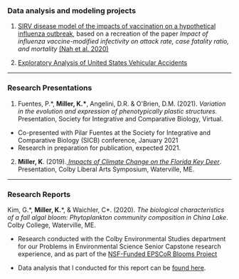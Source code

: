 ### Data analysis and modeling projects

1. <a href = "https://kmiller222.github.io/bi382_remodeling_project/">SIRV disease model of the impacts of vaccination on a hypothetical influenza outbreak</a>, based on a recreation of the paper _Impact of influenza vaccine-modified infectivity on attack rate, case fatality ratio, and mortality_ [(Nah et al. 2020)](https://www.sciencedirect.com/science/article/pii/S0022519320300400?casa_token=ULe1vAIzFXEAAAAA:CPIUbNeMo9TVeiYXF06gzjRgGDaQOXtWIpzfIrJb5ZeqVdC6zolnLKhBXLFy3-Kalc_NFTkV_7o)

2. <a href = "https://kmiller222.github.io/es218_project/">Exploratory Analysis of United States Vehicular Accidents</a>

----

### Research Presentations

1. Fuentes, P.\*, **Miller, K.\***, Angelini, D.R. & O'Brien, D.M. (2021). _Variation in the evolution and expression of phenotypically plastic structures._ Presentation, Society for Integrative and Comparative Biology, Virtual.

  *	Co-presented with Pilar Fuentes at the Society for Integrative and Comparative Biology (SICB) conference, January 2021
  * Research in preparation for publication, expected 2021.

2. **Miller, K**. (2019).<a href = "https://kmiller222.github.io/key_deer_cons_project.html"> _Impacts of Climate Change on the Florida Key Deer_</a>. Presentation, Colby Liberal Arts Symposium, Waterville, ME.

----

### Research Reports

Kim, G.\*, **Miller, K.**\*, & Waichler, C\*. (2020). _The biological characteristics of a fall algal bloom: Phytoplankton community composition in China Lake_. Colby College, Waterville, ME.
  
  * Research conducted with the Colby Environmental Studies department for our Problems in Environmental Science Senior Capstone research experience, and as part of the <a href = "https://sites.dartmouth.edu/epscor-blooms/">NSF-Funded EPSCoR Blooms Project</a>
  
  * Data analysis that I conducted for this report can be <a href = "https://kmiller222.github.io/es494_data/"> found here</a>.
